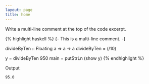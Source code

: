 ```yaml
---
layout: page
title: home
---
```


Write a multi-line comment at the top of the code excerpt.

{% highlight haskell %}
{-
   This is a
   multi-line
   comment.
-}

divideByTen :: Floating a => a -> a
divideByTen = (/10)

y = divideByTen 950
main = putStrLn (show y)
{% endhighlight %}

Output

```
95.0
```
